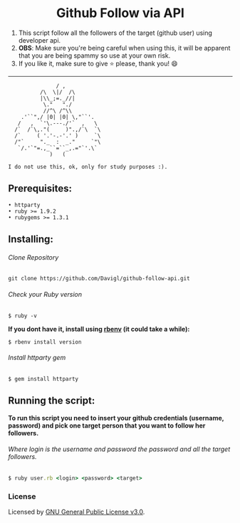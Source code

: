 <h1 align="center"> Github Follow via API </h1>

1. This script follow all the followers of the target (github user) using developer api.
2. **OBS**: Make sure you're being careful when using this, it will be apparent that you are being spammy so use at your own risk.
3. If you like it, make sure to give :star: please, thank you! :smile:
<hr>

```
               / ,
          /\  \|/  /\
          |\\_;=._//|
           \."   "./
           //^\ /^\\
    .'``",/ |0| |0| \,"``'.
   /   ,  `'\.---./'`  ,   \
  /`  /`\,."(     )".,/`\  `\
  /`     ( '.'-.-'.' )     `\
  /"`     "._  :  _."     `"\
   `/.'`"=.,_``=``_,.="`'.\`
             )   (
             
I do not use this, ok, only for study purposes :).
```

## Prerequisites:

```
• httparty
• ruby >= 1.9.2
• rubygems >= 1.3.1
```

## Installing:

###### Clone Repository

```shell
git clone https://github.com/Davigl/github-follow-api.git
```

###### Check your Ruby version

```shell
$ ruby -v
```

**If you dont have it, install using [rbenv](https://github.com/rbenv/rbenv) (it could take a while):**

```shell
$ rbenv install version
```

###### Install httparty gem

```shell
$ gem install httparty
```

## Running the script:

**To run this script you need to insert your github credentials (username, password) and pick one target person that you want to follow her followers.**

###### Where login is the username and password the password and all the target followers. 
```ruby
$ ruby user.rb <login> <password> <target>
```


### License

Licensed by [GNU General Public License v3.0](https://github.com/Davigl/github-follow-api/blob/master/LICENSE).
